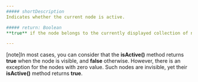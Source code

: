 ```yaml
---
##### shortDescription
Indicates whether the current node is active.

##### return: Boolean
**true** if the node belongs to the currently displayed collection of nodes; **false** otherwise.

---
```

[note]In most cases, you can consider that the **isActive()** method returns **true** when the node is visible, and **false** otherwise. However, there is an exception for the nodes with zero value. Such nodes are invisible, yet their **isActive()** method returns **true**.